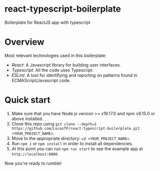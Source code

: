 # react-typescript-boilerplate

Boilerplate for ReactJS app with typescript

# Overview

Most relevant technologies used in this boilerplate:

- _React_: A Javascript library for building user interfaces.
- _Typescript_: All the code uses Typescript.
- _ESLint_: A tool for identifying and reporting on patterns found in ECMAScript/Javascript code.

# Quick start

1. Make sure that you have Node.js version >= v16.17.0 and npm v8.15.0 or above installed.
2. Clone this repo using `git clone --depth=1 https://github.com/LucasTP/react-typescript-boilerplate.git <YOUR_PROJECT_NAME>`.
3. Move to the appropriate directory: `cd <YOUR_PROJECT_NAME>`.
4. Run `npm i` or `npm install` in order to install all dependencies.
5. At this point you can run `npm run start` to see the example app at `http://localhost:8080`.

Now you're ready to rumble!
